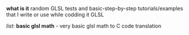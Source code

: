 **what is it** random GLSL tests and basic-step-by-step tutorials/examples that I write or use while codding it GLSL

*list:*
**basic glsl math** - very basic glsl math to C code translation

